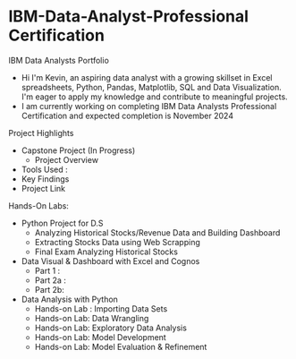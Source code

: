 # IBM-Data-Analyst-Professional Certification

IBM Data Analysts Portfolio

- Hi I'm Kevin, an aspiring data analyst with a growing skillset in Excel spreadsheets,  Python, Pandas, Matplotlib, SQL and Data Visualization. I'm eager to apply my knowledge and contribute to meaningful projects.
- I am currently working on completing IBM Data Analysts Professional Certification and expected completion is November 2024

Project Highlights
- Capstone Project (In Progress)
	- Project Overview
- Tools Used : 
- Key Findings 
- Project Link 

Hands-On Labs:
- Python Project for D.S 
	- Analyzing Historical Stocks/Revenue Data and Building Dashboard  
	- Extracting Stocks Data using Web Scrapping
	- Final Exam Analyzing Historical Stocks
- Data Visual & Dashboard with Excel and Cognos
	- Part 1 :
	- Part 2a :
	- Part 2b: 
- Data Analysis with Python 
	- Hands-on Lab : Importing Data Sets
	- Hands-on Lab: Data Wrangling
	- Hands-on Lab: Exploratory Data Analysis
	- Hands-on Lab: Model Development
	- Hands-on Lab: Model Evaluation & Refinement
